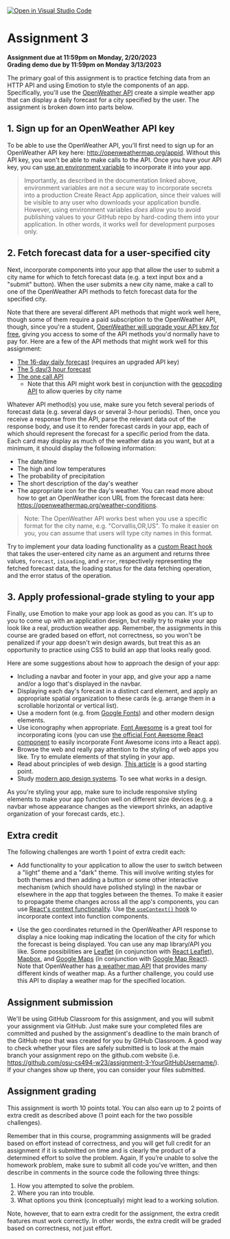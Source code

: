 [![Open in Visual Studio Code](https://classroom.github.com/assets/open-in-vscode-c66648af7eb3fe8bc4f294546bfd86ef473780cde1dea487d3c4ff354943c9ae.svg)](https://classroom.github.com/online_ide?assignment_repo_id=10045412&assignment_repo_type=AssignmentRepo)
# Assignment 3

**Assignment due at 11:59pm on Monday, 2/20/2023**<br>
**Grading demo due by 11:59pm on Monday 3/13/2023**

The primary goal of this assignment is to practice fetching data from an HTTP API and using Emotion to style the components of an app.  Specifically, you'll use the [OpenWeather API](https://openweathermap.org/api) create a simple weather app that can display a daily forecast for a city specified by the user.  The assignment is broken down into parts below.

## 1. Sign up for an OpenWeather API key

To be able to use the OpenWeather API, you'll first need to sign up for an OpenWeather API key here: http://openweathermap.org/appid.  Without this API key, you won't be able to make calls to the API.  Once you have your API key, you can [use an environment variable](https://create-react-app.dev/docs/adding-custom-environment-variables) to incorporate it into your app.

> Importantly, as described in the documentation linked above, environment variables are not a secure way to incorporate secrets into a production Create React App application, since their values will be visible to any user who downloads your application bundle.  However, using environment variables *does* allow you to avoid publishing values to your GitHub repo by hard-coding them into your application.  In other words, it works well for development purposes only.

## 2. Fetch forecast data for a user-specified city

Next, incorporate components into your app that allow the user to submit a city name for which to fetch forecast data (e.g. a text input box and a "submit" button).  When the user submits a new city name, make a call to one of the OpenWeather API methods to fetch forecast data for the specified city.

Note that there are several different API methods that might work well here, though some of them require a paid subscription to the OpenWeather API, though, since you're a student, [OpenWeather will upgrade your API key for free](https://openweathermap.org/price#offers), giving you access to some of the API methods you'd normally have to pay for.  Here are a few of the API methods that might work well for this assignment:
  * [The 16-day daily forecast](https://openweathermap.org/forecast16) (requires an upgraded API key)
  * [The 5 day/3 hour forecast](https://openweathermap.org/forecast5)
  * [The one call API](https://openweathermap.org/api/one-call-api)
    * Note that this API might work best in conjunction with the [geocoding API](https://openweathermap.org/api/geocoding-api) to allow queries by city name

Whatever API method(s) you use, make sure you fetch several periods of forecast data (e.g. several days or several 3-hour periods).  Then, once you receive a response from the API, parse the relevant data out of the response body, and use it to render forecast cards in your app, each of which should represent the forecast for a specific period from the data.  Each card may display as much of the weather data as you want, but at a minimum, it should display the following information:
  * The date/time
  * The high and low temperatures
  * The probability of precipitation
  * The short description of the day's weather
  * The appropriate icon for the day's weather.  You can read more about how to get an OpenWeather icon URL from the forecast data here: https://openweathermap.org/weather-conditions.

> Note: The OpenWeather API works best when you use a specific format for the city name, e.g. "Corvallis,OR,US".  To make it easier on you, you can assume that users will type city names in this format.

Try to implement your data loading functionality as a [custom React hook](https://reactjs.org/docs/hooks-custom.html) that takes the user-entered city name as an argument and returns three values, `forecast`, `isLoading`, and `error`, respectively representing the fetched forecast data, the loading status for the data fetching operation, and the error status of the operation.

## 3. Apply professional-grade styling to your app

Finally, use Emotion to make your app look as good as you can.  It's up to you to come up with an application design, but really try to make your app look like a real, production weather app.  Remember, the assignments in this course are graded based on effort, not correctness, so you won't be penalized if your app doesn't win design awards, but treat this as an opportunity to practice using CSS to build an app that looks really good.

Here are some suggestions about how to approach the design of your app:
  * Including a navbar and footer in your app, and give your app a name and/or a logo that's displayed in the navbar.
  * Displaying each day's forecast in a distinct card element, and apply an appropriate spatial organization to these cards (e.g. arrange them in a scrollable horizontal or vertical list).
  * Use a modern font (e.g. from [Google Fonts](https://fonts.google.com)) and other modern design elements.
  * Use iconography when appropriate.  [Font Awesome](https://fontawesome.com/) is a great tool for incorporating icons (you can use [the official Font Awesome React component](https://fontawesome.com/how-to-use/on-the-web/using-with/react) to easily incorporate Font Awesome icons into a React app).
  * Browse the web and really pay attention to the styling of web apps you like.  Try to emulate elements of that styling in your app.
  * Read about principles of web design.  [This article](https://xd.adobe.com/ideas/principles/web-design/web-page-design/) is a good starting point.
  * Study [modern app design systems](https://designsystemsrepo.com/design-systems-recent/). To see what works in a design.

As you're styling your app, make sure to include responsive styling elements to make your app function well on different size devices (e.g. a navbar whose appearance changes as the viewport shrinks, an adaptive organization of your forecast cards, etc.).

## Extra credit

The following challenges are worth 1 point of extra credit each:

  * Add functionality to your application to allow the user to switch between a "light" theme and a "dark" theme.  This will involve writing styles for both themes and then adding a button or some other interactive mechanism (which should have polished styling) in the navbar or elsewhere in the app that toggles between the themes.  To make it easier to propagate theme changes across all the app's components, you can use [React's context functionality](https://reactjs.org/docs/context.html).  Use [the `useContext()` hook](https://reactjs.org/docs/hooks-reference.html#usecontext) to incorporate context into function components.

  * Use the geo coordinates returned in the OpenWeather API response to display a nice looking map indicating the location of the city for which the forecast is being displayed.  You can use any map library/API you like.  Some possibilities are [Leaflet](https://leafletjs.com/) (in conjunction with [React Leaflet](https://react-leaflet.js.org/)), [Mapbox](https://www.mapbox.com/), and [Google Maps](https://developers.google.com/maps/documentation/javascript/overview) (in conjunction with [Google Map React](https://www.npmjs.com/package/google-map-react)).  Note that OpenWeather has [a weather map API](https://openweathermap.org/api/weathermaps) that provides many different kinds of weather map.  As a further challenge, you could use this API to display a weather map for the specified location.

## Assignment submission

We'll be using GitHub Classroom for this assignment, and you will submit your assignment via GitHub.  Just make sure your completed files are committed and pushed by the assignment's deadline to the main branch of the GitHub repo that was created for you by GitHub Classroom.  A good way to check whether your files are safely submitted is to look at the main branch your assignment repo on the github.com website (i.e. https://github.com/osu-cs494-w23/assignment-3-YourGitHubUsername/). If your changes show up there, you can consider your files submitted.

## Assignment grading

This assignment is worth 10 points total.  You can also earn up to 2 points of extra credit as described above (1 point each for the two possible challenges).

Remember that in this course, programming assignments will be graded based on effort instead of correctness, and you will get full credit for an assignment if it is submitted on time and is clearly the product of a determined effort to solve the problem.  Again, If you’re unable to solve the homework problem, make sure to submit all code you’ve written, and then describe in comments in the source code the following three things:
  1. How you attempted to solve the problem.
  2. Where you ran into trouble.
  3. What options you think (conceptually) might lead to a working solution.

Note, however, that to earn extra credit for the assignment, the extra credit features must work correctly.  In other words, the extra credit will be graded based on correctness, not just effort.
